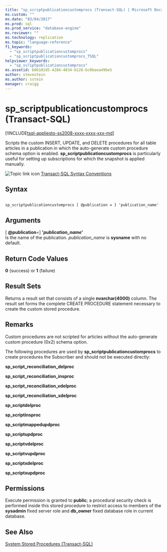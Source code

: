 ```yaml
---
title: "sp_scriptpublicationcustomprocs (Transact-SQL) | Microsoft Docs"
ms.custom: ""
ms.date: "03/04/2017"
ms.prod: sql
ms.prod_service: "database-engine"
ms.reviewer: ""
ms.technology: replication
ms.topic: "language-reference"
f1_keywords: 
  - "sp_scriptpublicationcustomprocs"
  - "sp_scriptpublicationcustomprocs_TSQL"
helpviewer_keywords: 
  - "sp_scriptpublicationcustomprocs"
ms.assetid: b06102d5-4284-4834-b126-bc0baea49be5
author: stevestein
ms.author: sstein
manager: craigg
---
```

# sp_scriptpublicationcustomprocs (Transact-SQL)
[!INCLUDE[tsql-appliesto-ss2008-xxxx-xxxx-xxx-md](../../includes/tsql-appliesto-ss2008-xxxx-xxxx-xxx-md.md)]

  Scripts the custom INSERT, UPDATE, and DELETE procedures for all table articles in a publication in which the auto-generate custom procedure schema option is enabled. **sp_scriptpublicationcustomprocs** is particularly useful for setting up subscriptions for which the snapshot is applied manually.  
  
 ![Topic link icon](../../database-engine/configure-windows/media/topic-link.gif "Topic link icon") [Transact-SQL Syntax Conventions](../../t-sql/language-elements/transact-sql-syntax-conventions-transact-sql.md)  
  
## Syntax  
  
```  
  
sp_scriptpublicationcustomprocs [ @publication = ] 'publication_name'  
```  
  
## Arguments  
 [ **@publication**=] **'***publication_name***'**  
 Is the name of the publication. *publication_name* is **sysname** with no default.  
  
## Return Code Values  
 **0** (success) or **1** (failure)  
  
## Result Sets  
 Returns a result set that consists of a single **nvarchar(4000)** column. The result set forms the complete CREATE PROCEDURE statement necessary to create the custom stored procedure.  
  
## Remarks  
 Custom procedures are not scripted for articles without the auto-generate custom procedure (0x2) schema option.  
  
 The following procedures are used by **sp_scriptpublicationcustomprocs** to create procedures the Subscriber and should not be executed directly:  
  
 **sp_script_reconciliation_delproc**  
  
 **sp_script_reconciliation_insproc**  
  
 **sp_script_reconciliation_vdelproc**  
  
 **sp_script_reconciliation_xdelproc**  
  
 **sp_scriptdelproc**  
  
 **sp_scriptinsproc**  
  
 **sp_scriptmappedupdproc**  
  
 **sp_scriptupdproc**  
  
 **sp_scriptvdelproc**  
  
 **sp_scriptvupdproc**  
  
 **sp_scriptxdelproc**  
  
 **sp_scriptxupdproc**  
  
## Permissions  
 Execute permission is granted to **public**; a procedural security check is performed inside this stored procedure to restrict access to members of the **sysadmin** fixed server role and **db_owner** fixed database role in current database.  
  
## See Also  
 [System Stored Procedures &#40;Transact-SQL&#41;](../../relational-databases/system-stored-procedures/system-stored-procedures-transact-sql.md)  
  
  
